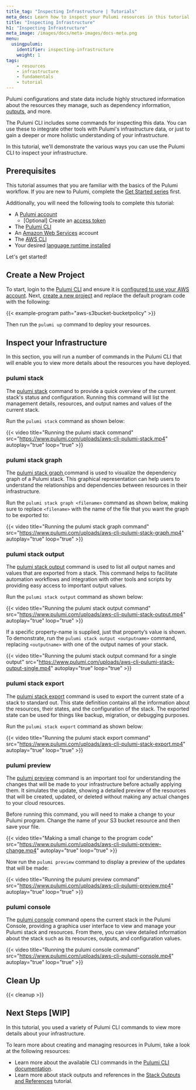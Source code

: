 ```yaml
---
title_tag: "Inspecting Infrastructure | Tutorials"
meta_desc: Learn how to inspect your Pulumi resources in this tutorial.
title: "Inspecting Infrastructure"
h1: "Inspecting Infrastructure"
meta_image: /images/docs/meta-images/docs-meta.png
menu:
  usingpulumi:
    identifier: inspecting-infrastructure
    weight: 1
tags:
    - resources
    - infrastructure
    - fundamentals
    - tutorial
---
```


Pulumi configurations and state data include highly structured information about the resources they manage, such as dependency information, [outputs](/docs/concepts/inputs-outputs/#outputs), and more.

The Pulumi CLI includes some commands for inspecting this data. You can use these to integrate other tools with Pulumi's infrastructure data, or just to gain a deeper or more holistic understanding of your infrastructure.

In this tutorial, we'll demonstrate the various ways you can use the Pulumi CLI to inspect your infrastructure.

## Prerequisites

This tutorial assumes that you are familiar with the basics of the Pulumi workflow. If you are new to Pulumi, complete the [Get Started series](/docs/get-started/) first.

Additionally, you will need the following tools to complete this tutorial:

- A [Pulumi account](https://app.pulumi.com)
  - [Optional] Create an [access token](/docs/pulumi-cloud/access-management/access-tokens/)
- The [Pulumi CLI](https://www.pulumi.com/docs/install/)
- An [Amazon Web Services](https://aws.amazon.com/) account
- The [AWS CLI](https://aws.amazon.com/cli/)
- Your desired [language runtime installed](/docs/clouds/aws/get-started/begin/#install-language-runtime)

Let's get started!

## Create a New Project

To start, login to the [Pulumi CLI](/docs/cli/commands/pulumi_login/) and ensure it is [configured to use your AWS account](/docs/clouds/aws/get-started/begin/#configure-pulumi-to-access-your-aws-account). Next, [create a new project](/docs/clouds/aws/get-started/create-project/) and replace the default program code with the following:

{{< example-program path="aws-s3bucket-bucketpolicy" >}}

Then run the `pulumi up` command to deploy your resources.

## Inspect your Infrastructure

In this section, you will run a number of commands in the Pulumi CLI that will enable you to view more details about the resources you have deployed.

### pulumi stack

The [pulumi stack](/docs/cli/commands/pulumi_stack/) command to provide a quick overview of the current stack's status and configuration. Running this command will list the management details, resources, and output names and values of the current stack.

Run the `pulumi stack` command as shown below:

{{< video title="Running the pulumi stack command" src="https://www.pulumi.com/uploads/aws-cli-pulumi-stack.mp4" autoplay="true" loop="true" >}}

### pulumi stack graph

The [pulumi stack graph <filename>](/docs/cli/commands/pulumi_stack_graph/) command is used to visualize the dependency graph of a Pulumi stack. This graphical representation can help users to understand the relationships and dependencies between resources in their infrastructure.

Run the `pulumi stack graph <filename>` command as shown below, making sure to replace `<filename>` with the name of the file that you want the graph to be exported to:

{{< video title="Running the pulumi stack graph command" src="https://www.pulumi.com/uploads/aws-cli-pulumi-stack-graph.mp4" autoplay="true" loop="true" >}}

### pulumi stack output

The [pulumi stack output](/docs/cli/commands/pulumi_stack_output/) command is used to list all output names and values that are exported from a stack. This command helps to facilitate automation workflows and integration with other tools and scripts by providing easy access to important output values.

Run the `pulumi stack output` command as shown below:

{{< video title="Running the pulumi stack output command" src="https://www.pulumi.com/uploads/aws-cli-pulumi-stack-output.mp4" autoplay="true" loop="true" >}}

If a specific property-name is supplied, just that property’s value is shown. To demonstrate, run the `pulumi stack output <outputname>` command, replacing `<outputname>` with one of the output names of your stack.

{{< video title="Running the pulumi stack output command for a single output" src="https://www.pulumi.com/uploads/aws-cli-pulumi-stack-output-single.mp4" autoplay="true" loop="true" >}}

### pulumi stack export

The [pulumi stack export](/docs/cli/commands/pulumi_stack_export/) command is used to export the current state of a stack to standard out. This state definition contains all the information about the resources, their states, and the configuration of the stack. The exported state can be used for things like backup, migration, or debugging purposes.

Run the `pulumi stack export` command as shown below:

{{< video title="Running the pulumi stack export command" src="https://www.pulumi.com/uploads/aws-cli-pulumi-stack-export.mp4" autoplay="true" loop="true" >}}

### pulumi preview

The [pulumi preview](/docs/cli/commands/pulumi_preview/) command is an important tool for understanding the changes that will be made to your infrastructure before actually applying them. It simulates the update, showing a detailed preview of the resources that will be created, updated, or deleted without making any actual changes to your cloud resources.

Before running this command, you will need to make a change to your Pulumi program. Change the name of your S3 bucket resource and then save your file.

{{< video title="Making a small change to the program code" src="https://www.pulumi.com/uploads/aws-cli-pulumi-preview-change.mp4" autoplay="true" loop="true" >}}

Now run the `pulumi preview` command to display a preview of the updates that will be made:

{{< video title="Running the pulumi preview command" src="https://www.pulumi.com/uploads/aws-cli-pulumi-preview.mp4" autoplay="true" loop="true" >}}

### pulumi console

The [pulumi console](/docs/cli/commands/pulumi_console/) command opens the current stack in the Pulumi Console, providing a graphica user interface to view and manage your Pulumi stack and resources. From there, you can view detailed information about the stack such as its resources, outputs, and configuration values.

{{< video title="Running the pulumi console command" src="https://www.pulumi.com/uploads/aws-cli-pulumi-console.mp4" autoplay="true" loop="true" >}}

## Clean Up

{{< cleanup >}}

## Next Steps [WIP]

In this tutorial, you used a variety of Pulumi CLI commands to view more details about your infrastructure.

To learn more about creating and managing resources in Pulumi, take a look at the following resources:

- Learn more about the available CLI commands in the [Pulumi CLI documentation](/docs/cli/commands/).
- Learn more about stack outputs and references in the [Stack Outputs and References](/docs/using-pulumi/stack-outputs-and-references/) tutorial.

